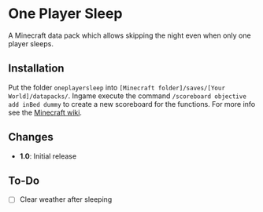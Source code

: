 # One Player Sleep
A Minecraft data pack which allows skipping the night even when only one player sleeps.

## Installation
Put the folder `oneplayersleep` into `[Minecraft folder]/saves/[Your World]/datapacks/`. Ingame execute the command `/scoreboard objective add inBed dummy` to create a new scoreboard for the functions. For more info see the [Minecraft wiki](https://minecraft.gamepedia.com/Data_pack).

## Changes
- **1.0**: Initial release

## To-Do
- [ ] Clear weather after sleeping